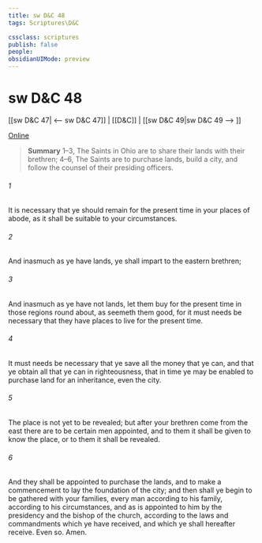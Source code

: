 ```yaml
---
title: sw D&C 48
tags: Scriptures\D&C

cssclass: scriptures
publish: false
people:
obsidianUIMode: preview
---
```


# sw D&C 48
[[sw D&C 47| <-- sw D&C 47]] | [[D&C]] | [[sw D&C 49|sw D&C 49 --> ]]

[Online](https://churchofjesuschrist.org/study/scriptures/dc-testament/dc/48?lang=eng)

> __Summary__
1–3, The Saints in Ohio are to share their lands with their brethren; 4–6, The Saints are to purchase lands, build a city, and follow the counsel of their presiding officers.

###### 1 
It is necessary that ye should remain for the present time in your places of abode, as it shall be suitable to your circumstances.

###### 2 
And inasmuch as ye have lands, ye shall impart to the eastern brethren;

###### 3 
And inasmuch as ye have not lands, let them buy for the present time in those regions round about, as seemeth them good, for it must needs be necessary that they have places to live for the present time.

###### 4 
It must needs be necessary that ye save all the money that ye can, and that ye obtain all that ye can in righteousness, that in time ye may be enabled to purchase land for an inheritance, even the city.

###### 5 
The place is not yet to be revealed; but after your brethren come from the east there are to be certain men appointed, and to them it shall be given to know the place, or to them it shall be revealed.

###### 6 
And they shall be appointed to purchase the lands, and to make a commencement to lay the foundation of the city; and then shall ye begin to be gathered with your families, every man according to his family, according to his circumstances, and as is appointed to him by the presidency and the bishop of the church, according to the laws and commandments which ye have received, and which ye shall hereafter receive. Even so. Amen.

